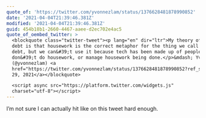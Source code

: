 ```yaml
---
quote_of: 'https://twitter.com/yvonnezlam/status/1376628481878990852'
date: '2021-04-04T21:39:46.381Z'
modified: '2021-04-04T21:39:46.381Z'
guid: 454b18b1-2660-4467-aaee-d2ec702e4ac5
quote_of_oembed_twitter: >
  <blockquote class="twitter-tweet"><p lang="en" dir="ltr">My theory of tech
  debt is that housework is the correct metaphor for the thing we call tech
  debt, but we can&#39;t use it because tech has been made up of people who
  don&#39;t do housework, or manage housework being done.</p>&mdash; Yvonne Lam
  (@yvonnezlam) <a
  href="https://twitter.com/yvonnezlam/status/1376628481878990852?ref_src=twsrc%5Etfw">March
  29, 2021</a></blockquote>

  <script async src="https://platform.twitter.com/widgets.js"
  charset="utf-8"></script>
---
```

I’m not sure I can actually hit like on this tweet hard enough. 
